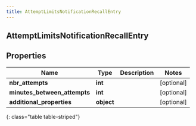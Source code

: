 ```yaml
---
title: AttemptLimitsNotificationRecallEntry
---
```

## AttemptLimitsNotificationRecallEntry

## Properties

|Name | Type | Description | Notes|
|------------ | ------------- | ------------- | -------------|
| **nbr_attempts** | **int** |  | [optional] |
| **minutes_between_attempts** | **int** |  | [optional] |
| **additional_properties** | **object** |  | [optional] |
{: class="table table-striped"}


